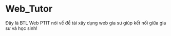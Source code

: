 # Web_Tutor
Đây là BTL Web PTIT nói về đề tài xây dụng web gia sư giúp kết nối giữa gia sư và học sinh!
